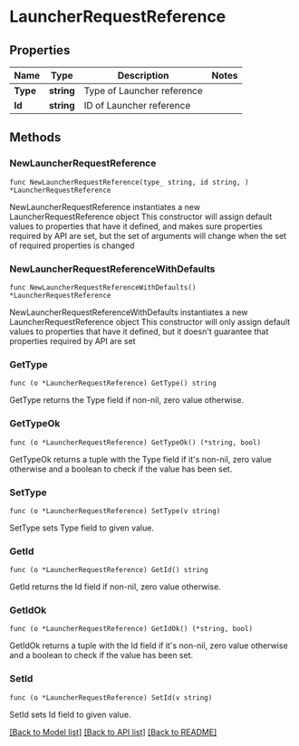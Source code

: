 # LauncherRequestReference

## Properties

Name | Type | Description | Notes
------------ | ------------- | ------------- | -------------
**Type** | **string** | Type of Launcher reference | 
**Id** | **string** | ID of Launcher reference | 

## Methods

### NewLauncherRequestReference

`func NewLauncherRequestReference(type_ string, id string, ) *LauncherRequestReference`

NewLauncherRequestReference instantiates a new LauncherRequestReference object
This constructor will assign default values to properties that have it defined,
and makes sure properties required by API are set, but the set of arguments
will change when the set of required properties is changed

### NewLauncherRequestReferenceWithDefaults

`func NewLauncherRequestReferenceWithDefaults() *LauncherRequestReference`

NewLauncherRequestReferenceWithDefaults instantiates a new LauncherRequestReference object
This constructor will only assign default values to properties that have it defined,
but it doesn't guarantee that properties required by API are set

### GetType

`func (o *LauncherRequestReference) GetType() string`

GetType returns the Type field if non-nil, zero value otherwise.

### GetTypeOk

`func (o *LauncherRequestReference) GetTypeOk() (*string, bool)`

GetTypeOk returns a tuple with the Type field if it's non-nil, zero value otherwise
and a boolean to check if the value has been set.

### SetType

`func (o *LauncherRequestReference) SetType(v string)`

SetType sets Type field to given value.


### GetId

`func (o *LauncherRequestReference) GetId() string`

GetId returns the Id field if non-nil, zero value otherwise.

### GetIdOk

`func (o *LauncherRequestReference) GetIdOk() (*string, bool)`

GetIdOk returns a tuple with the Id field if it's non-nil, zero value otherwise
and a boolean to check if the value has been set.

### SetId

`func (o *LauncherRequestReference) SetId(v string)`

SetId sets Id field to given value.



[[Back to Model list]](../README.md#documentation-for-models) [[Back to API list]](../README.md#documentation-for-api-endpoints) [[Back to README]](../README.md)


